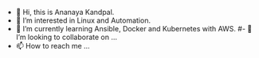- 👋 Hi, this is Ananaya Kandpal.
- 👀 I’m interested in Linux and Automation.
- 🌱 I’m currently learning Ansible, Docker and Kubernetes with AWS.
#- 💞️ I’m looking to collaborate on ...
- 📫 How to reach me ...

<!---
kandpalan/kandpalan is a ✨ special ✨ repository because its `README.md` (this file) appears on your GitHub profile.
You can click the Preview link to take a look at your changes.
--->
